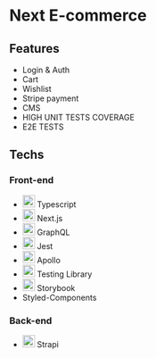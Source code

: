 # Next E-commerce


## Features

- Login & Auth
- Cart
- Wishlist
- Stripe payment
- CMS 
- HIGH UNIT TESTS COVERAGE 
- E2E TESTS


## Techs

### Front-end
* <img src="https://d33wubrfki0l68.cloudfront.net/07af715eab99df113bc0fe926dcfb3bd5b4e465c/9a37d/img/tech/typescript.svg" alt="alt text" width="22" height="22"> Typescript
* <img src="https://d33wubrfki0l68.cloudfront.net/c9c0cb655eaa23c6b678aadf7698db19acdc32c2/e3003/img/tech/nextjs.svg" alt="alt text" width="22" height="22"> Next.js
* <img src="https://d33wubrfki0l68.cloudfront.net/9dfc11f3415a34c8d942f5f86a90aef79d431ffa/a074c/img/tech/graphql.svg" alt="alt text" width="22" height="22"> GraphQL
* <img src="https://d33wubrfki0l68.cloudfront.net/32d23faf39242160063c03836baed91954d051f0/decb4/img/tech/jest.svg" alt="alt text" width="22" height="22"> Jest
* <img src="https://d33wubrfki0l68.cloudfront.net/3cb6bba943330449c7b2baeecd2a73b30ae2a328/88260/img/tech/apollo.svg" alt="alt text" width="22" height="22"> Apollo
* <img src="https://d33wubrfki0l68.cloudfront.net/d8252a1a8dedc92cdb69ee5c022cd91c67e3af4e/51dd8/img/tech/rtl.svg" alt="alt text" width="22" height="22"> Testing Library
* <img src="https://d33wubrfki0l68.cloudfront.net/eb4093fae6d1e1d692a391773da8da72852c2988/8a1d0/img/tech/storybook.svg" alt="alt text" width="22" height="22"> Storybook
* Styled-Components

### Back-end
* <img src="https://d33wubrfki0l68.cloudfront.net/47a156c37e9247659497b03f71ded2fda721764b/38c01/img/tech/strapi.svg" alt="alt text" width="22" height="22">  Strapi
